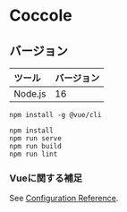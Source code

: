 # Coccole
## バージョン

| ツール  | バージョン |
| :------ | :--------- |
| Node.js | 16         |

```
npm install -g @vue/cli

npm install
npm run serve
npm run build
npm run lint
```

### Vueに関する補足

See [Configuration Reference](https://cli.vuejs.org/config/).
